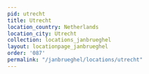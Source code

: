 ```yaml
---
pid: utrecht
title: Utrecht
location_country: Netherlands
location_city: Utrecht
collection: locations_janbrueghel
layout: locationpage_janbrueghel
order: '087'
permalink: "/janbrueghel/locations/utrecht"
---
```

